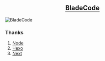 <h2 align="center">
    <a href="https://www.incoder.org">BladeCode</a>
</h2>

![BladeCode](https://travis-ci.com/BladeCode/BladeCode.github.io.svg?branch=dev)

### Thanks
1. [Node](https://nodejs.org)
2. [Hexo](https://hexo.io)
3. [Next](https://github.com/theme-next/hexo-theme-next)